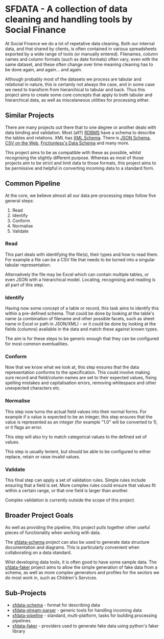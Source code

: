 # SFDATA - A collection of data cleaning and handling tools by Social Finance


At Social Finance we do a lot of repetative data cleaning. Both our internal data, and that shared by clients, is often 
contained in various spreadsheets exported by a wide range of tools (or manually entered). Filenames, column names and 
column formats (such as date formats) often vary, even with the same dataset, and these often change over time meaning
cleaning has to be done again, and again... and again.

Although probably most of the datasets we process are tabular and relational in nature, this is certainly not always the case,
and in some case we need to transform from hierarchical to tabular and back. Thus this project aims to create some core
concepts that apply to both tabular and hierarchical data, as well as miscelaneous utilities for processing either.

## Similar Projects

There are many projects out there that to one degree or another deals with data binding and validation. Most (all?) [RDBMS][RDBMS] have a schema to describe the tables and relations. XML has [XML Schema][xml-schema]. There is [JSON Schema][json-schema], [CSV on the Web][tabular-data-primer], [Frictionless's Data Schema][frictionless] and many more.

This project aims to be as compatible with these as possible, whilst recognising the slightly different purpose. Whereas as most of those projects aim to be strict and limit data to those formats, this project aims to be permissive and helpful in converting incoming data to a standard form.

## Common Pipeline
At the core, we believe almost all our data pre-processing steps follow five general steps:

1. Read
2. Identify
3. Conform
4. Normalise
5. Validate

### Read

This part deals with identifying the file(s), their types and how to read them. For example a 
file can be a CSV file that needs to be turned into a singular tabular representation.

Alternatively the file may be Excel which can contain multiple tables, or even JSON with a 
hierarchical model. Locating, recognising and reading is all part of this step.

### Identify

Having now some concept of a table or record, this task aims to identify this within a pre-defined schema. That could be done by looking at the table's name (a combination of filename and other possible facets, such as sheet name in Excel or path in JSON/XML) - or it could be done by looking at the fields (columns) available in the data and match these against known types. 

The aim is for these steps to be generic enough that they can be configured for most common eventualities.

### Conform

Now that we know what we look at, this step ensures that the data representation conforms to the specification. This could involve making sure record and field/column names are set to their expected values, fixing spelling mistakes and capitalisation errors, removing whitespace and other unexpected characters etc. 

### Normalise

This step now turns the actual field values into their normal forms. For example if a value is expected to be an integer, this step ensures that the value is represented as an integer (for example "1.0" will be converted to 1), or it flags an error.

This step will also try to match categorical values to the defined set of values. 

This step is usually lenient, but should be able to be configured to either replace, retain or raise invalid values. 

### Validate

This final step can apply a set of validation rules. Simple rules include ensuring that a field is set. More complex rules could ensure that values fit within a certain range, or that one field is larger than another. 

Complex validation is currently outside the scope of this project.

## Broader Project Goals

As well as providing the pipeline, this project pulls together other useful pieces of functionality when working with data. 

The [sfdata-schema][sfdata-schema] project can also be used to generate data structure documentation and diagrams. This is particularly convenient when collaborating on a data standard. 

Wilst developing data tools, it is often good to have some sample data. The [sfdata-faker][sfdata-faker] project aims to allow the simple generation of fake data from a schema, as well as more complex generators and profiles for the sectors we do most work in, such as Children's Services.


## Sub-Projects

* [sfdata-schema][sfdata-schema] - format for describing data
* [sfdata-stream-parser][sfdata-stream-parser] - generic tools for handling incoming data
* [sfdata-pipeline][sfdata-pipeline] - standard, multi-platform, tasks for building processing pipelines
* [sfdata-faker][sfdata-faker] - providers used to generate fake data using python's faker library


[RDBMS]: https://en.wikipedia.org/wiki/Database_schema
[xml-schema]: https://www.w3.org/TR/xmlschema11-1/
[json-schema]: https://json-schema.org/
[tabular-data-primer]: https://www.w3.org/TR/tabular-data-primer/
[frictionless]: https://specs.frictionlessdata.io//table-schema/

[sfdata-schema]: https://github.com/SocialFinanceDigitalLabs/sfdata-schema
[sfdata-pipeline]: https://github.com/SocialFinanceDigitalLabs/sf-data-pipeline
[sfdata-stream-parser]: https://github.com/SocialFinanceDigitalLabs/sfdata-stream-parser
[sfdata-faker]: https://github.com/SocialFinanceDigitalLabs/sfdata-faker

